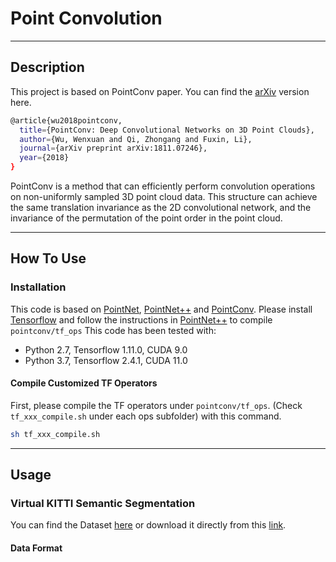 # Point Convolution

---

## Description
This project is based on PointConv paper. You can find the [arXiv](https://arxiv.org/abs/1811.07246) version here.
```bash
@article{wu2018pointconv,
  title={PointConv: Deep Convolutional Networks on 3D Point Clouds},
  author={Wu, Wenxuan and Qi, Zhongang and Fuxin, Li},
  journal={arXiv preprint arXiv:1811.07246},
  year={2018}
}
```
PointConv is a method that can efficiently perform convolution operations on non-uniformly sampled 3D point cloud data. This structure can achieve the same translation invariance as the 2D convolutional network, and the invariance of the permutation of the point order in the point cloud.

---

## How To Use

### Installation

This code is based on [PointNet](https://github.com/charlesq34/pointnet), [PointNet++](https://github.com/charlesq34/pointnet2) and [PointConv](https://github.com/DylanWusee/pointconv). Please install [Tensorflow](https://www.tensorflow.org/install) and follow the instructions in [PointNet++](https://github.com/charlesq34/pointnet2) to compile ```pointconv/tf_ops```
This code has been tested with:
- Python 2.7, Tensorflow 1.11.0, CUDA 9.0
- Python 3.7, Tensorflow 2.4.1, CUDA 11.0

#### Compile Customized TF Operators
First, please compile the TF operators under ```pointconv/tf_ops```. (Check ```tf_xxx_compile.sh``` under each ops subfolder) with this command.
```bash
sh tf_xxx_compile.sh
```
---

## Usage

### Virtual KITTI Semantic Segmentation

You can find the Dataset [here](https://github.com/VisualComputingInstitute/vkitti3D-dataset) or download it directly from this [link](https://www.vision.rwth-aachen.de/media/resource_files/vkitti3d_dataset_v1.0.zip).

#### Data Format 



